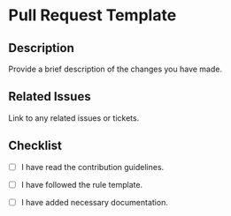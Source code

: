 # Pull Request Template

## Description

Provide a brief description of the changes you have made.

## Related Issues

Link to any related issues or tickets.

## Checklist

- [ ] I have read the contribution guidelines.
- [ ] I have followed the rule template.
- [ ] I have added necessary documentation.

